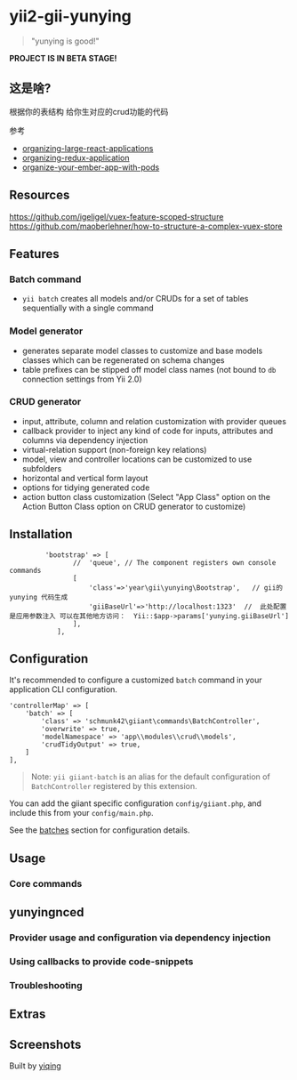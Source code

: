 yii2-gii-yunying
===========

> "yunying is good!"

**PROJECT IS IN BETA STAGE!**


这是啥?
-------------

根据你的表结构 给你生对应的crud功能的代码



参考 
- [organizing-large-react-applications](http://engineering.kapost.com/2016/01/organizing-large-react-applications)
- [organizing-redux-application](https://jaysoo.ca/2016/02/28/organizing-redux-application/)
- [organize-your-ember-app-with-pods](http://cball.me/organize-your-ember-app-with-pods/)

Resources
---------
https://github.com/igeligel/vuex-feature-scoped-structure
https://github.com/maoberlehner/how-to-structure-a-complex-vuex-store


Features
--------

### Batch command

- `yii batch` creates all models and/or CRUDs for a set of tables sequentially with a single command

### Model generator

- generates separate model classes to customize and base models classes which can be regenerated on schema changes
- table prefixes can be stipped off model class names (not bound to `db` connection settings from Yii 2.0)

### CRUD generator

- input, attribute, column and relation customization with provider queues
- callback provider to inject any kind of code for inputs, attributes and columns via dependency injection
- virtual-relation support (non-foreign key relations)
- model, view and controller locations can be customized to use subfolders
- horizontal and vertical form layout
- options for tidying generated code
- action button class customization (Select "App Class" option on the  Action Button Class option on CRUD generator to customize)


Installation
------------

~~~
    	 'bootstrap' => [
                //  'queue', // The component registers own console commands
                [
                    'class'=>'year\gii\yunying\Bootstrap',   // gii的yunying 代码生成
                    'giiBaseUrl'=>'http://localhost:1323'  //  此处配置是应用参数注入 可以在其他地方访问：  Yii::$app->params['yunying.giiBaseUrl']
                ],
            ],       
~~~


Configuration
-------------

It's recommended to configure a customized `batch` command in your application CLI configuration.

    'controllerMap' => [
        'batch' => [
            'class' => 'schmunk42\giiant\commands\BatchController',
            'overwrite' => true,
            'modelNamespace' => 'app\\modules\\crud\\models',
            'crudTidyOutput' => true,
        ]
    ],

> Note: `yii giiant-batch` is an alias for the default configuration of `BatchController` registered by this extension.

You can add the giiant specific configuration `config/giiant.php`, and include this from your `config/main.php`.

See the [batches](docs/20-batches.md) section for configuration details.


Usage
-----



### Core commands

 


yunyingnced
--------

### Provider usage and configuration via dependency injection 


### Using callbacks to provide code-snippets


### Troubleshooting



Extras
------



Screenshots
-----------


Built by [yiqing](http://gitbub.com/yiqing)


